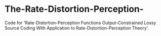 # The-Rate-Distortion-Perception-
Code for 'Rate-Distortion-Perception Functions
 Output-Constrained Lossy Source Coding With Application to Rate-Distortion-Perception Theory'.
